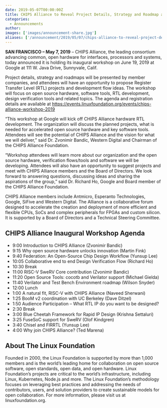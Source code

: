 ```yaml
---
date: 2019-05-07T00:00:00Z
title: CHIPS Alliance to Reveal Project Details, Strategy and Roadmap at Inaugural Workshop Hosted at Google
categories:
  - Announcements
author: 
images: ['images/announcement-share.jpg']
aliases: ['/announcement/2019/05/07/chips-alliance-to-reveal-project-details-strategy-and-roadmap-at-inaugural-workshop-hosted-at-google/']
---
```


**SAN FRANCISCO –  May 7, 2019** – CHIPS Alliance, the leading consortium advancing common, open hardware for interfaces, processors and systems, today announced it is holding its inaugural workshop on June 19, 2019 at Google at 111 W. Java Drive, Sunnyvale, Calif.

Project details, strategy and roadmaps will be presented by member companies, and attendees will have an opportunity to propose Register Transfer Level (RTL) projects and development flow ideas. The workshop will focus on open source hardware, software tools, RTL development, design verification tools and related topics. The agenda and registration details are available at https://events.linuxfoundation.org/events/chips-alliance-workshop-2019

“This workshop at Google will kick off CHIPS Alliance hardware RTL development. The organization will discuss the planned projects, what is needed for accelerated open source hardware and key software tools. Attendees will see the potential of CHIPS Alliance and the vision for what we will deliver,” said Dr. Zvonimir Bandic, Western Digital and Chairman of the CHIPS Alliance Foundation.

“Workshop attendees will learn more about our organization and the open source hardware, verification flows/tools and software we will be developing. Attendees will also have an opportunity to suggest projects and meet with CHIPS Alliance members and the Board of Directors. We look forward to answering questions, discussing ideas and sharing the aspirations of the group,” said Dr. Richard Ho, Google and Board member of the CHIPS Alliance Foundation.

CHIPS Alliance members include Antmicro, Esperanto Technologies, Google, SiFive and Western Digital. The Alliance is a collaborative forum designed to accelerate the creation and deployment of more efficient and flexible CPUs, SoCs and complex peripherals for FPGAs and custom silicon. It is supported by a Board of Directors and a Technical Steering Committee.

## CHIPS Alliance Inaugural Workshop Agenda

- 9:00   Introduction to CHIPS Alliance (Zvonimir Bandic)
- 9:15   Why open source hardware unlocks innovation (Martin Fink)
- 9:40      Federation: An Open-Source Chip Design Workflow  (Yunsup Lee)
- 10:05    Collaborative end to end Design Verification Flow  (Richard Ho)
- 10:30  Break
- 11:00  RISC-V SweRV Core contribution (Zvonimir Bandic)
- 11:20  Open Source Tools: cocotb and Verilator support  (Michael Gielda)
- 11:40  Verilator and Test Bench Environment roadmap (Wilson Snyder)
- 12:00  Lunch
- 1:00    A natural fit, RISC-V with CHIPS Alliance (Naveed Sherwani)
- 1:25    BooM v2 coordination with UC Berkeley (Dave Ditzel)
- 1:50    Audience Participation – What RTL IP do you want to be designed?
- 2:30   Break
- 3:00   Blue Cheetah Framework for Rapid IP Design (Krishna Settaluri)
- 3:25   FuseSoC support for SweRV (Olof Kindgren)
- 3:40   Chisel and FIRRTL  (Yunsup Lee)
- 4:00   Why join CHIPS Alliance? (Ted Marena)
 

## About The Linux Foundation

Founded in 2000, the Linux Foundation is supported by more than 1,000 members and is the world’s leading home for collaboration on open source software, open standards, open data, and open hardware. Linux Foundation’s projects are critical to the world’s infrastructure, including Linux, Kubernetes, Node.js and more. The Linux Foundation’s methodology focuses on leveraging best practices and addressing the needs of contributors, users, and solution providers to create sustainable models for open collaboration. For more information, please visit us at linuxfoundation.org.